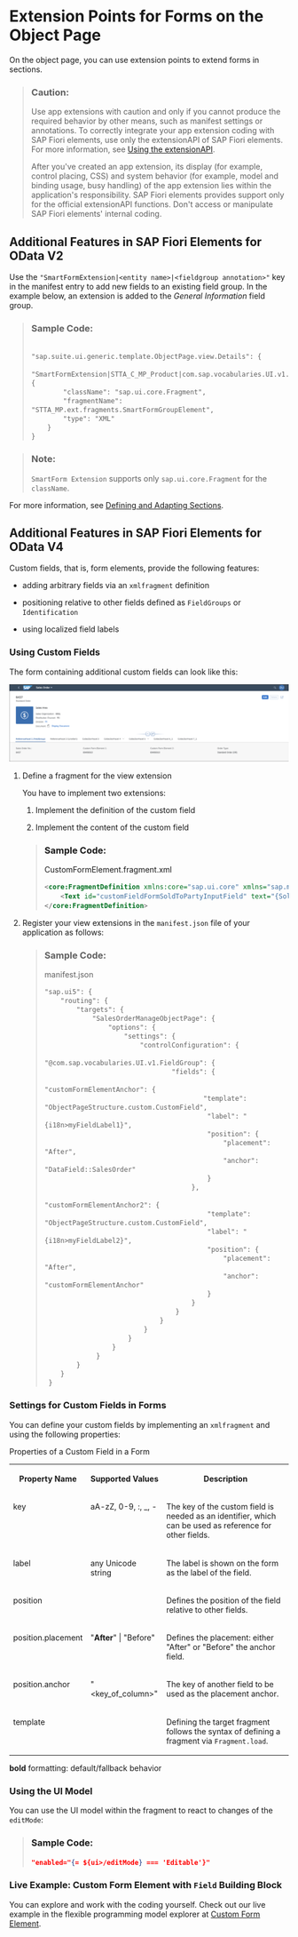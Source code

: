 <!-- loio4e49753530ad4a73a44a5f8efac238d6 -->

# Extension Points for Forms on the Object Page

On the object page, you can use extension points to extend forms in sections.

> ### Caution:  
> Use app extensions with caution and only if you cannot produce the required behavior by other means, such as manifest settings or annotations. To correctly integrate your app extension coding with SAP Fiori elements, use only the extensionAPI of SAP Fiori elements. For more information, see [Using the extensionAPI](using-the-extensionapi-bd2994b.md).
> 
> After you've created an app extension, its display \(for example, control placing, CSS\) and system behavior \(for example, model and binding usage, busy handling\) of the app extension lies within the application's responsibility. SAP Fiori elements provides support only for the official extensionAPI functions. Don't access or manipulate SAP Fiori elements' internal coding.



<a name="loio4e49753530ad4a73a44a5f8efac238d6__section_mq3_y5v_p4b"/>

## Additional Features in SAP Fiori Elements for OData V2

Use the `"SmartFormExtension|<entity name>|<fieldgroup annotation>"` key in the manifest entry to add new fields to an existing field group. In the example below, an extension is added to the *General Information* field group.

> ### Sample Code:  
> ```
> 
> "sap.suite.ui.generic.template.ObjectPage.view.Details": {
>     "SmartFormExtension|STTA_C_MP_Product|com.sap.vocabularies.UI.v1.FieldGroup::GeneralInformation": {
>         "className": "sap.ui.core.Fragment",
>         "fragmentName": "STTA_MP.ext.fragments.SmartFormGroupElement",
>         "type": "XML"
>     }
> }
> ```

> ### Note:  
> `SmartForm Extension` supports only `sap.ui.core.Fragment` for the `className`.

For more information, see [Defining and Adapting Sections](defining-and-adapting-sections-facfea0.md).



<a name="loio4e49753530ad4a73a44a5f8efac238d6__section_zwf_cvv_p4b"/>

## Additional Features in SAP Fiori Elements for OData V4

Custom fields, that is, form elements, provide the following features:

-   adding arbitrary fields via an `xmlfragment` definition

-   positioning relative to other fields defined as `FieldGroups` or `Identification`

-   using localized field labels




### Using Custom Fields

The form containing additional custom fields can look like this:

 ![](images/Custom_Fields_on_the_Object_Page_852b724.png) 

1.  Define a fragment for the view extension

    You have to implement two extensions:

    1.  Implement the definition of the custom field

    2.  Implement the content of the custom field


    > ### Sample Code:  
    > CustomFormElement.fragment.xml
    > 
    > ```xml
    > <core:FragmentDefinition xmlns:core="sap.ui.core" xmlns="sap.m">
    >     <Text id="customFieldFormSoldToPartyInputField" text="{SoldToParty}" />
    > </core:FragmentDefinition>
    > ```

2.  Register your view extensions in the `manifest.json` file of your application as follows:

    > ### Sample Code:  
    > manifest.json
    > 
    > ```
    > "sap.ui5": {
    >     "routing": {
    >         "targets": {
    >             "SalesOrderManageObjectPage": {
    >                 "options": {
    >                     "settings": {
    >                         "controlConfiguration": {
    >                             "@com.sap.vocabularies.UI.v1.FieldGroup": {
    >                                 "fields": {
    >                                     "customFormElementAnchor": {
    >                                         "template": "ObjectPageStructure.custom.CustomField",
    >                                          "label": "{i18n>myFieldLabel1}",
    >                                          "position": {
    >                                              "placement": "After",
    >                                              "anchor": "DataField::SalesOrder"
    >                                          }
    >                                      },
    >                                      "customFormElementAnchor2": {
    >                                          "template": "ObjectPageStructure.custom.CustomField",
    >                                          "label": "{i18n>myFieldLabel2}",
    >                                          "position": {
    >                                              "placement": "After",
    >                                              "anchor": "customFormElementAnchor"
    >                                          }
    >                                      }
    >                                  }
    >                              }
    >                          }
    >                      }
    >                  }
    >              }
    >         }
    >     }
    >  }
    > ```




### Settings for Custom Fields in Forms

You can define your custom fields by implementing an `xmlfragment` and using the following properties:

<a name="loio4e49753530ad4a73a44a5f8efac238d6__table_i5l_mb2_14b"/>Properties of a Custom Field in a Form


<table>
<tr>
<th valign="top">

Property Name



</th>
<th valign="top">

Supported Values



</th>
<th valign="top">

Description



</th>
</tr>
<tr>
<td valign="top">

key



</td>
<td valign="top">

aA-zZ, 0-9, :, \_, -



</td>
<td valign="top">

The key of the custom field is needed as an identifier, which can be used as reference for other fields.



</td>
</tr>
<tr>
<td valign="top">

label



</td>
<td valign="top">

any Unicode string



</td>
<td valign="top">

The label is shown on the form as the label of the field.



</td>
</tr>
<tr>
<td valign="top">

position



</td>
<td valign="top">

 



</td>
<td valign="top">

Defines the position of the field relative to other fields.



</td>
</tr>
<tr>
<td valign="top">

position.placement



</td>
<td valign="top">

"**After**" | "Before"



</td>
<td valign="top">

Defines the placement: either "After" or "Before" the anchor field.



</td>
</tr>
<tr>
<td valign="top">

position.anchor



</td>
<td valign="top">

"<key\_of\_column\>"



</td>
<td valign="top">

The key of another field to be used as the placement anchor.



</td>
</tr>
<tr>
<td valign="top">

template



</td>
<td valign="top">

 



</td>
<td valign="top">

Defining the target fragment follows the syntax of defining a fragment via `Fragment.load`.



</td>
</tr>
</table>

**bold** formatting: default/fallback behavior



### Using the UI Model

You can use the UI model within the fragment to react to changes of the `editMode`:

> ### Sample Code:  
> ```json
> "enabled="{= ${ui>/editMode} === 'Editable'}"
> ```



### Live Example: Custom Form Element with `Field` Building Block

You can explore and work with the coding yourself. Check out our live example in the flexible programming model explorer at [Custom Form Element](https://ui5.sap.com/test-resources/sap/fe/core/fpmExplorer/index.html#/customElements/customElementsOverview/customFormElementContent).

